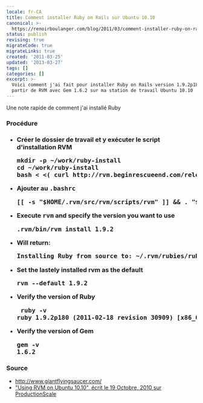 ```yaml
---
locale: fr-CA
title: Comment installer Ruby on Rails sur Ubuntu 10.10
canonical: >-
  https://renoirboulanger.com/blog/2011/03/comment-installer-ruby-on-rails-sur-ubuntu-10-10/
status: publish
revising: true
migrateCode: true
migrateLinks: true
created: '2011-03-25'
updated: '2013-03-27'
tags: []
categories: []
excerpt: >-
  Voici comment j'ai fait pour installer Ruby on Rails version 1.9.2p180 a
  partir de RVM avec Gem 1.6.2 sur ma station de travail Ubuntu 10.10
---
```


<p>Une note rapide de comment j'ai installé Ruby
<h3>Procédure</h3><h3>
<ul>
  <li>Créer le dossier de travail et y exécuter le script d'installation RVM
    <pre lang="bash">
mkdir -p ~/work/ruby-install
cd ~/work/ruby-install
bash < <( curl http://rvm.beginrescueend.com/releases/rvm-install-head )
</pre></pre></li>
  <li>Ajouter au <strong><tt>.bashrc</tt></strong>
    <pre lang="bash">
[[ -s "$HOME/.rvm/src/rvm/scripts/rvm" ]] && . "$HOME/.rvm/src/rvm/scripts/rvm"
</pre></li>
  <li>Execute <strong><tt>rvm</tt></strong> and specify the version you want to use
<pre lang="bash">
.rvm/bin/rvm install 1.9.2
</pre></li>
  <li>Will return:
<pre lang="bash">Installing Ruby from source to: ~/.rvm/rubies/ruby-1.9.2-p180, this may take a while depending on your cpu(s)...</pre></li>
  <li>Set the lastely installed rvm as the default    <pre lang="bash">
rvm --default 1.9.2
</pre></li>
  <li>Verify the version of Ruby    <pre lang="bash">
 ruby -v
ruby 1.9.2p180 (2011-02-18 revision 30909) [x86_64-linux]
</pre></li>
  <li>Verify the version of Gem    <pre lang="bash">
gem -v
1.6.2
</pre></li>
</ul>


</h3><h3>Source</h3>
<ul>
  <li><a href="http://www.giantflyingsaucer.com/blog/?p=179">http://www.giantflyingsaucer.com/</a></li>
  <li><a href="http://www.productionscale.com/home/2010/10/19/using-rvm-on-ubuntu-1010.html">"<span lang="en">Using RVM on Ubuntu 10.10</span>", écrit le 19 Octobre, 2010 sur ProductionScale</a></li>
</ul></p>
